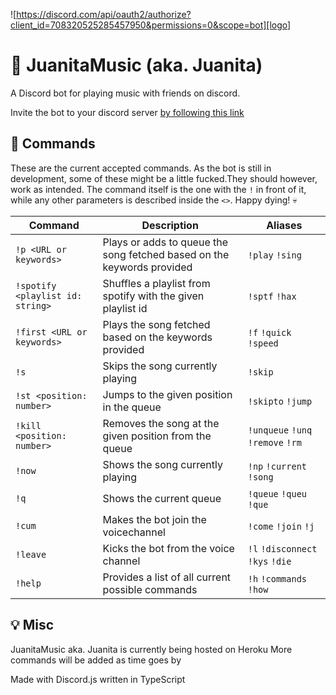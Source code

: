 ![https://discord.com/api/oauth2/authorize?client_id=708320525285457950&permissions=0&scope=bot][logo]

# 🎵 JuanitaMusic (aka. Juanita)
A Discord bot for playing music with friends on discord. <br>

Invite the bot to your discord server [by following this link](https://discord.com/api/oauth2/authorize?client_id=708320525285457950&permissions=0&scope=bot)

[logo]: https://cdn.discordapp.com/app-icons/708320525285457950/392f659c8b929799b917f0192b872ea5.png?size=512 "Juanita doing her thing"

## 📰 Commands

These are the current accepted commands. As the bot is still in development, some of these might be a little fucked.They should however, work as intended.
The command itself is the one with the `!` in front of it, while any other parameters is described inside the `<>`. Happy dying! 💀

| Command | Description | Aliases|
| --- | --- | --- |
| `!p <URL or keywords>` | Plays or adds to queue the song fetched based on the keywords provided | `!play` `!sing` |
| `!spotify <playlist id: string>` | Shuffles a playlist from spotify with the given playlist id | `!sptf` `!hax` |
| `!first <URL or keywords>` | Plays the song fetched based on the keywords provided | `!f` `!quick` `!speed` |
| `!s` | Skips the song currently playing | `!skip` |
| `!st <position: number>` | Jumps to the given position in the queue | `!skipto` `!jump` |
| `!kill <position: number>` | Removes the song at the given position from the queue | `!unqueue` `!unq` `!remove` `!rm` |
| `!now` | Shows the song currently playing | `!np` `!current` `!song` |
| `!q` | Shows the current queue | `!queue` `!queu` `!que` |
| `!cum` | Makes the bot join the voicechannel | `!come` `!join` `!j` |
| `!leave` | Kicks the bot from the voice channel | `!l` `!disconnect` `!kys` `!die` |
| `!help` | Provides a list of all current possible commands | `!h` `!commands` `!how` | 


## 💡 Misc

JuanitaMusic aka. Juanita is currently being hosted on Heroku
More commands will be added as time goes by

Made with Discord.js written in TypeScript

